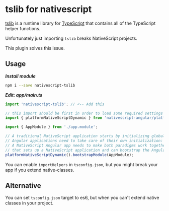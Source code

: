 # tslib for nativescript

[tslib](https://www.npmjs.com/package/tslib) is a runtime library for [TypeScript](http://www.typescriptlang.org/) that contains all of the TypeScript helper functions.

Unfortunately just importing `tslib` breaks NativeScript projects.

This plugin solves this issue.

## Usage

***Install module***
```bash
npm i --save nativescript-tslib
```

***Edit: app/main.ts***
```typescript
import 'nativescript-tslib'; // <-- Add this

// this import should be first in order to load some required settings (like globals and reflect-metadata)
import { platformNativeScriptDynamic } from 'nativescript-angular/platform';

import { AppModule } from './app.module';

// A traditional NativeScript application starts by initializing global objects, setting up global CSS rules, creating, and navigating to the main page.
// Angular applications need to take care of their own initialization: modules, components, directives, routes, DI providers.
// A NativeScript Angular app needs to make both paradigms work together, so we provide a wrapper platform object, platformNativeScriptDynamic,
// that sets up a NativeScript application and can bootstrap the Angular framework.
platformNativeScriptDynamic().bootstrapModule(AppModule);
```

You can enable `importHelpers` in `tsconfig.json`, but you might break your app if you extend native-classes.

## Alternative

You can set `tsconfig.json` target to es6, but when you can't extend native classes in your project.
